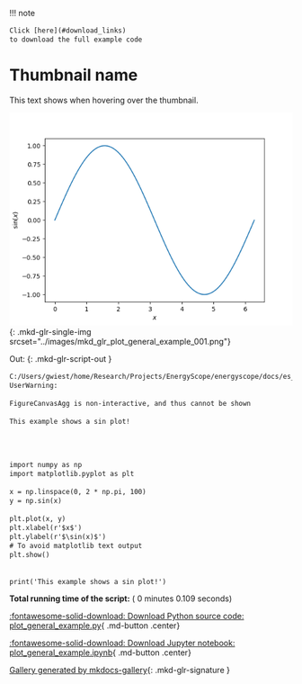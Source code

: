 
<!--
 DO NOT EDIT.
 THIS FILE WAS AUTOMATICALLY GENERATED BY mkdocs-gallery.
 TO MAKE CHANGES, EDIT THE SOURCE PYTHON FILE:
 "docs/es_gallery/scripts/00_hourly/plot_general_example.py"
 LINE NUMBERS ARE GIVEN BELOW.
-->

!!! note

    Click [here](#download_links)
    to download the full example code


Thumbnail name
===================================

This text shows when hovering over the thumbnail.

<!-- GENERATED FROM PYTHON SOURCE LINES 8-23 -->


![plot general example](./images/mkd_glr_plot_general_example_001.png){: .mkd-glr-single-img srcset="../images/mkd_glr_plot_general_example_001.png"}

Out:
{: .mkd-glr-script-out }

```{.shell .mkd-glr-script-out-disp }
C:/Users/gwiest/home/Research/Projects/EnergyScope/energyscope/docs/es_gallery/scripts/00_hourly/plot_general_example.py:19: UserWarning:

FigureCanvasAgg is non-interactive, and thus cannot be shown

This example shows a sin plot!

```







<br />

```{.python }

import numpy as np
import matplotlib.pyplot as plt

x = np.linspace(0, 2 * np.pi, 100)
y = np.sin(x)

plt.plot(x, y)
plt.xlabel(r'$x$')
plt.ylabel(r'$\sin(x)$')
# To avoid matplotlib text output
plt.show()


print('This example shows a sin plot!')
```


**Total running time of the script:** ( 0 minutes  0.109 seconds)

<div id="download_links"></div>



[:fontawesome-solid-download: Download Python source code: plot_general_example.py](./plot_general_example.py){ .md-button .center}

[:fontawesome-solid-download: Download Jupyter notebook: plot_general_example.ipynb](./plot_general_example.ipynb){ .md-button .center}


[Gallery generated by mkdocs-gallery](https://smarie.github.io/mkdocs-gallery){: .mkd-glr-signature }

